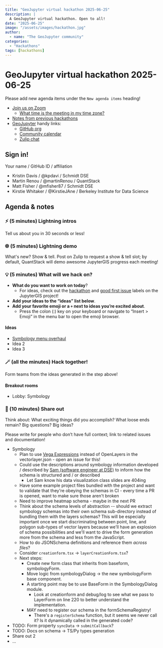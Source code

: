 ```yaml
---
title: "GeoJupyter virtual hackathon 2025-06-25"
description: |
  A GeoJupyter virtual hackathon. Open to all!
date: "2025-06-25"
image: "/assets/images/hackathon.jpg"
author:
  - name: "The GeoJupyter community"
categories:
  - "Hackathons"
tags: [hackathons]
---
```


# GeoJupyter virtual hackathon 2025-06-25

Please add new agenda items under the `New agenda items` heading!

- [Join us on Zoom](https://berkeley.zoom.us/j/92451699568)
  - [What time is the meeting in my time zone?](https://dateful.com/convert/utc?t=3pm)
- [Notes from previous hackathons](https://geojupyter.org/blog/#category=Hackathons)
- [GeoJupyter](https://geojupyter.org) handy links:
  - [GitHub org](https://github.com/geojupyter)
  - [Community calendar](https://geojupyter.org/calendar.html)
  - [Zulip chat](https://jupyter.zulipchat.com/#narrow/channel/471314-geojupyter)


## Sign in!

Your name / GitHub ID / affiliation

* Kristin Davis / @kpdavi  / Schmidt DSE
* Martin Renou / @martinRenou / QuantStack
* Matt Fisher / @mfisher87 / Schmidt DSE
* Kirstie Whitaker / @KirstieJAne / Berkeley Institute for Data Science


## Agenda & notes

### ⚡ (5 minutes) Lightning intros

Tell us about you in 30 seconds or less!


### 🌐 (5 minutes) Lightning demo

What's new? Show & tell.
Post on Zulip to request a show & tell slot;
by default, QuantStack will demo awesome JupyterGIS progress each meeting!


### 💡 (5 minutes) What will we hack on?

* **What do you want to work on today**?
  * For ideas, check out the [hackathon](https://github.com/geojupyter/jupytergis/labels/hackathon)
    and [good first issue](https://github.com/geojupyter/jupytergis/labels/good%20first%20issue)
    labels on the JupyterGIS project!
* **Add your ideas to the “ideas” list below**.
* **Add your favorite emoji or a `+` next to ideas you’re excited about**.
  * Press the colon (:) key on your keyboard or navigate to “Insert > Emoji” in the menu bar to open the emoji browser.


#### Ideas

* [Symbology menu overhaul](https://github.com/geojupyter/jupytergis/pull/754)
* Idea 2
* Idea 3


### 🪄 (all the minutes) Hack together!

Form teams from the ideas generated in the step above!


#### Breakout rooms

* Lobby: Symbology



### 💬 (10 minutes) Share out

Think about:
What exciting things did you accomplish?
What loose ends remain?
Big questions? Big ideas?

Please write for people who don’t have full context; link to related issues and documentation!

* Symbology
    * Plan to use [Vega Expressions](https://vega.github.io/vega/docs/expressions/) instead of OpenLayers in the vectorlayer.json - open an issue for this!
    * Could use the descriptions around symbology information developed / described by [Sam (software engineer at DSE)](https://interactivedatascience.courses/) to inform how the schema is structured and / or described
        * Let Sam know his data visualization class slides are 404ing
    * Have some example project files bundled with the project and want to validate that they're obeying the schemas in CI - every time a PR is opened, want to make sure those aren't broken
    * Need to improve heatmap schema - maybe in the next PR
    * Think about the schema levels of abstraction -- should we extract symbology schemas into their own schema sub-directory instead of bundling them with the layers schemas? This will be especially important once we start discriminating between point, line, and polygon sub-types of vector layers because we'll have an explosion of schema possibilities and we'll want to drive the form generation more from the schema and less from the JavaScript.
    * How to do JSONSchema definitions and reference them _across files_?
    * Consider `creationform.tsx` -> `layerCreationForm.tsx`?
    * Next steps:
        * Create new form class that inherits from baseform, symbologyForm.
        * Move logic from symbologyDialog -> the new symbologyForm base component.
        * A starting point may be to use BaseForm in the SymbologyDialog module. 
            * Look at creationform and debug/log to see what we pass to LayerForm on line 220 to better understand the implementation.
        * MAY need to register our schema in the formSchemaRegistry!
            * There's a `registerSchema` function, but it seems we never call it? Is it dynamically called in the generated code?
* TODO: Form property `syncData` -> `submitCallback`?
* TODO: Docs on schema -> TS/Py types generation
* Share out 2
* ...
